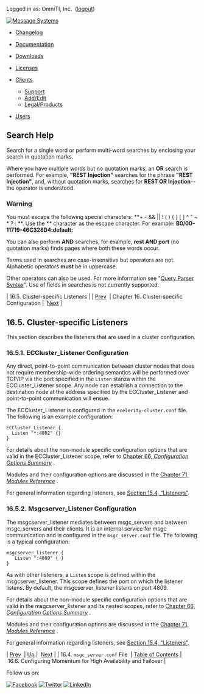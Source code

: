Logged in as: OmniTI, Inc.  ([logout](https://support.messagesystems.com/logout.php))

[![Message Systems](https://support.messagesystems.com/images/ms-white205.png)](https://support.messagesystems.com/start.php) 

*   [Changelog](https://support.messagesystems.com/start.php?show=changelog)
*   [Documentation](https://support.messagesystems.com/docs/)
*   [Downloads](https://support.messagesystems.com/start.php)

*   [Licenses](https://support.messagesystems.com/license_summary.php)
*   <a href="">Clients</a>
    *   [Support](https://support.messagesystems.com/cs.php)
    *   [Add/Edit](https://support.messagesystems.com/edit_client.php)
    *   [Legal/Products](https://support.messagesystems.com/edit_products.php)
*   [Users](https://support.messagesystems.com/edit_customer.php)

## Search Help

Search for a single word or perform multi-word searches by enclosing your search in quotation marks.

Where you have multiple words but no quotation marks, an **OR** search is performed. For example, **"REST Injection"** searches for the phrase **"REST Injection"**, and, without quotation marks, searches for **REST OR Injection**--the operator is understood.

### Warning

You must escape the following special characters: **+ - && || ! ( ) { } [ ] ^ " ~ * ? : \**. Use the **\** character as the escape character. For example: **B0/00-11719-46C328D4\:default\:**

You can also perform **AND** searches, for example, **rest AND port** (no quotation marks) finds pages where both these words occur.

Terms used in searches are case-insensitive but operators are not. Alphabetic operators **must** be in uppercase.

Other operators can also be used. For more information see "[Query Parser Syntax](https://lucene.apache.org/core/old_versioned_docs/versions/3_0_0/queryparsersyntax.html)". Use of fields in searches is not currently supported.

| 16.5. Cluster-specific Listeners |
| [Prev](conf.ref.msgc_server.conf.php)  | Chapter 16. Cluster-specific Configuration |  [Next](cluster.config.failover.php) |

## 16.5. Cluster-specific Listeners

This section describes the listeners that are used in a cluster configuration.

### 16.5.1. ECCluster_Listener Configuration

Any direct, point-to-point communication between cluster nodes that does not require membership-wide ordering semantics will be performed over TCP/IP via the port specified in the `Listen` stanza within the ECCluster_Listener scope. Any node can establish a connection to the destination node at the address specified by the ECCluster_Listener and point-to-point communication will ensue.

The ECCluster_Listener is configured in the `ecelerity-cluster.conf` file. The following is an example configuration:

```
ECCluster_Listener {
  Listen "*:4802" {}
}
```

For details about the non-module specific configuration options that are valid in the ECCluster_Listener scope, refer to [Chapter 66, *Configuration Options Summary*](config.options.summary.php "Chapter 66. Configuration Options Summary") .

Modules and their configuration options are discussed in the [Chapter 71, *Modules Reference*](modules.php "Chapter 71. Modules Reference") .

For general information regarding listeners, see [Section 15.4, “Listeners”](listeners.php "15.4. Listeners").

### 16.5.2. Msgcserver_Listener Configuration

The msgcserver_listener mediates between msgc_servers and between msgc_servers and their clients. It is an internal service for msgc communication and is configured in the `msgc_server.conf` file. The following is a typical configuration:

```
msgcserver_listener {
   Listen ":4809" { }
}
```

As with other listeners, a `Listen` scope is defined within the msgcserver_listener. This scope defines the port on which the listener listens. By default, the msgcserver_listener listens on port 4809.

For details about the non-module specific configuration options that are valid in the msgcserver_listener and its nested scopes, refer to [Chapter 66, *Configuration Options Summary*](config.options.summary.php "Chapter 66. Configuration Options Summary") .

Modules and their configuration options are discussed in the [Chapter 71, *Modules Reference*](modules.php "Chapter 71. Modules Reference") .

For general information regarding listeners, see [Section 15.4, “Listeners”](listeners.php "15.4. Listeners").

| [Prev](conf.ref.msgc_server.conf.php)  | [Up](cluster.php) |  [Next](cluster.config.failover.php) |
| 16.4. `msgc_server.conf` File  | [Table of Contents](index.php) |  16.6. Configuring Momentum for High Availability and Failover |

Follow us on:

[![Facebook](https://support.messagesystems.com/images/icon-facebook.png)](http://www.facebook.com/messagesystems) [![Twitter](https://support.messagesystems.com/images/icon-twitter.png)](http://twitter.com/#!/MessageSystems) [![LinkedIn](https://support.messagesystems.com/images/icon-linkedin.png)](http://www.linkedin.com/company/message-systems)